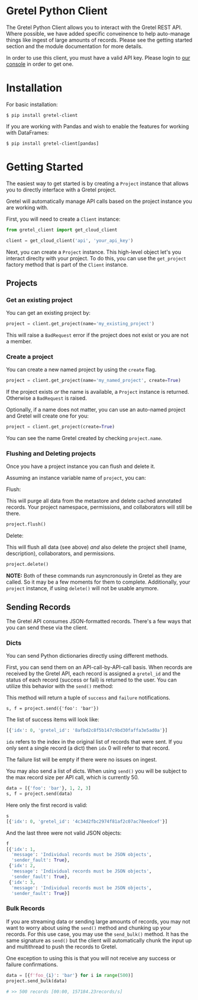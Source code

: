 # Gretel Python Client

The Gretel Python Client allows you to interact with the Gretel REST API.  Where possible, we have added specific conveinence to help auto-manage things like ingest of large amounts of records. Please see the getting started section and the module documentation for more details.

In order to use this client, you must have a valid API key. Please login to [our console](https://console.gretel.cloud) in order to get one.

# Installation

For basic installation:

```
$ pip install gretel-client
```

If you are working with Pandas and wish to enable the features for working with DataFrames:

```
$ pip install gretel-client[pandas]
```

# Getting Started

The easiest way to get started is by creating a `Project` instance that allows you to directly interface with a Gretel project.

Gretel will automatically manage API calls based on the project instance you are working with.

First, you will need to create a `Client` instance:

```python
from gretel_client import get_cloud_client

client = get_cloud_client('api', 'your_api_key')
```

Next, you can create a `Project` instance. This high-level object let's you interact direclty
with your project. To do this, you can use the `get_project` factory method that is part of the `Client` instance.

## Projects

### Get an existing project

You can get an existing project by:

```python
project = client.get_project(name='my_existing_project')
```

This will raise a `BadRequest` error if the project does not exist or you are not a member.

### Create a project

You can create a new named project by using the `create` flag.

```python
project = client.get_project(name='my_named_project', create=True)
```

If the project exists _or_ the name is available, a `Project` instance is returned. Otherwise
a `BadRequest` is raised.

Optionally, if a name does not matter, you can use an auto-named project and Gretel will
create one for you:

```python
project = client.get_project(create=True)
```

You can see the name Gretel created by checking `project.name`.

### Flushing and Deleting projects

Once you have a project instance you can flush and delete it.

Assuming an instance variable name of `project`, you can:

Flush:

This will purge all data from the metastore and delete cached annotated records. Your project namespace, permissions, and collaborators will still be there.

```python
project.flush()
```

Delete:

This will flush all data (see above) _and_ also delete the project shell (name, description), collaborators, and permissions.

```python
project.delete()
```

**NOTE:** Both of these commands run asyncronously in Gretel as they are called. So it may be a few moments for them to complete. Additionally, your `project` instance, if using `delete()` will not be usable anymore.

## Sending Records

The Gretel API consumes JSON-formatted records. There's a few ways that you can send these via the client.

### Dicts

You can send Python dictionaries directly using different methods.

First, you can send them on an API-call-by-API-call basis. When records are received by the Gretel API, each record is assigned a `gretel_id` and the status of each record (success or fail) is returned to the user. You can utilize this behavior with the `send()` method:

This method will return a tuple of `success` and `failure` notifications.

```
s, f = project.send({'foo': 'bar'})
```

The list of success items will look like:

```python
[{'idx': 0, 'gretel_id': '8afbd2c8f5b147c9bd30faffa3e5ad0a'}]
```

`idx` refers to the index in the original list of records that were sent. If you only sent a single record (a dict) then `idx` 0 will refer to that record.

The failure list will be empty if there were no issues on ingest.

You may also send a list of dicts. When using `send()` you will be subject to the max record size per API call, which is currently 50.

```python
data = [{'foo': 'bar'}, 1, 2, 3] 
s, f = project.send(data)
```

Here only the first record is valid:

```python
s
[{'idx': 0, 'gretel_id': '4c34d2fbc2974f81af2c07ac78eedcef'}]
```

And the last three were not valid JSON objects:


```python
f
[{'idx': 1,
  'message': 'Individual records must be JSON objects',
  'sender_fault': True},
 {'idx': 2,
  'message': 'Individual records must be JSON objects',
  'sender_fault': True},
 {'idx': 3,
  'message': 'Individual records must be JSON objects',
  'sender_fault': True}]
```

### Bulk Records

If you are streaming data or sending large amounts of records, you may not want to worry about using the `send()` method and chunking up your records. For this use case, you may use the `send_bulk()` method. It has the same signature as `send()` but the client will automatically chunk the input up and multithread to push the records to Gretel.

One exception to using this is that you will not receive any success or failure confirmations.

```python
data = [{f'foo_{i}': 'bar'} for i in range(500)]
project.send_bulk(data)

# >> 500 records [00:00, 157184.23records/s]
```
